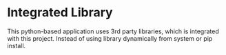 # Integrated Library

This python-based application uses 3rd party libraries, which is integrated with this project. Instead of using library dynamically from system or pip install. 
